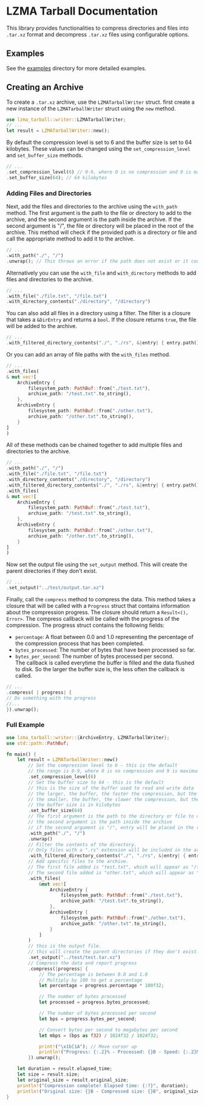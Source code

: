 # LZMA Tarball Documentation

This library provides functionalities to compress directories and files into `.tar.xz` format and decompress `.tar.xz` files using configurable options.

## Examples

See the [examples](https://github.com/Drew-Chase/lzma_tarball/tree/master/examples) directory for more detailed examples.

## Creating an Archive

To create a `.tar.xz` archive, use the `LZMATarballWriter` struct.
first create a new instance of the `LZMATarballWriter` struct using the `new` method.

```rust
use lzma_tarball::writer::LZMATarballWriter;
// ...
let result = LZMATarballWriter::new();
```

By default the compression level is set to 6 and the buffer size is set to 64 kilobytes. These values can be changed using the `set_compression_level` and `set_buffer_size` methods.

```rust
// ...
.set_compression_level(6) // 0-9, where 0 is no compression and 9 is maximum compression
.set_buffer_size(64); // 64 kilobytes
```
### Adding Files and Directories
Next, add the files and directories to the archive using the `with_path` method. The first argument is the path to the file or directory to add to the archive, and the second argument is the path inside the archive. If the second argument is "/", the file or directory will be placed in the root of the archive.
This method will check if the provided path is a directory or file and call the appropriate method to add it to the archive.

```rust
// ...
.with_path("./", "/")
.unwrap(); // This throws an error if the path does not exist or it could not determine if it is a file or directory
```

Alternatively you can use the `with_file` and `with_directory` methods to add files and directories to the archive.

```rust
// ...
.with_file("./file.txt", "/file.txt")
.with_directory_contents("./directory", "/directory")
```

You can also add all files in a directory using a filter. The filter is a closure that takes a `&DirEntry` and returns a `bool`. If the closure returns `true`, the file will be added to the archive.

```rust
// ...
.with_filtered_directory_contents("./", "./rs", &|entry| { entry.path().extension().is_some_and(|ext| ext == "rs") })
```

Or you can add an array of file paths with the `with_files` method.

```rust
// ...
.with_files(
& mut vec![
	ArchiveEntry {
		filesystem_path: PathBuf::from("./test.txt"),
		archive_path: "/test.txt".to_string(),
	},
	ArchiveEntry {
		filesystem_path: PathBuf::from("./other.txt"),
		archive_path: "/other.txt".to_string(),
	}
]
)
```

All of these methods can be chained together to add multiple files and directories to the archive.

```rust
// ...
.with_path("./", "/")
.with_file("./file.txt", "/file.txt")
.with_directory_contents("./directory", "/directory")
.with_filtered_directory_contents("./", "./rs", &|entry| { entry.path().extension().is_some_and(|ext| ext == "rs") })
.with_files(
& mut vec![
	ArchiveEntry {
		filesystem_path: PathBuf::from("./test.txt"),
		archive_path: "/test.txt".to_string(),
	},
	ArchiveEntry {
		filesystem_path: PathBuf::from("./other.txt"),
		archive_path: "/other.txt".to_string(),
	}
]
)
```

Now set the output file using the `set_output` method. This will create the parent directories if they don't exist.

```rust
// ...
.set_output("../test/output.tar.xz")
```

Finally, call the `compress` method to compress the data. This method takes a closure that will be called with a `Progress` struct that contains information about the compression progress. The closure should return a `Result<(), Error>`.
The compress callback will be called with the progress of the compression. The progress struct contains the following fields:

- `percentage`: A float between 0.0 and 1.0 representing the percentage of the compression process that has been completed.
- `bytes_processed`: The number of bytes that have been processed so far.
- `bytes_per_second`: The number of bytes processed per second.   
  The callback is called everytime the buffer is filled and the data flushed to disk.
  So the larger the buffer size is, the less often the callback is called.

```rust
// ...
.compress( | progress| {
// Do something with the progress
//...
}).unwrap();
```

### Full Example

```rust
use lzma_tarball::writer::{ArchiveEntry, LZMATarballWriter};
use std::path::PathBuf;

fn main() {
	let result = LZMATarballWriter::new()
		// Set the compression level to 6 - this is the default
		// the range is 0-9, where 0 is no compression and 9 is maximum compression
		.set_compression_level(6)
		// Set the buffer size to 64 - this is the default
		// this is the size of the buffer used to read and write data
		// the larger, the buffer, the faster the compression, but the more memory it uses
		// the smaller, the buffer, the slower the compression, but the less memory it uses
		// the buffer size is in kilobytes
		.set_buffer_size(64)
		// The first argument is the path to the directory or file to compress
		// the second argument is the path inside the archive
		// if the second argument is "/", entry will be placed in the root of the archive.
		.with_path("./", "/")
		.unwrap()
		// Filter the contents of the directory.
		// Only files with a ".rs" extension will be included in the archive.
        .with_filtered_directory_contents("./", "./rs", &|entry| { entry.path().extension().is_some_and(|ext| ext == "rs") })
		// Add specific files to the archive.
		// The first file added is "test.txt", which will appear as "/test.txt" in the archive.
		// The second file added is "other.txt", which will appear as "/other.txt" in the archive.
		.with_files(
			&mut vec![
				ArchiveEntry {
					filesystem_path: PathBuf::from("./test.txt"),
					archive_path: "/test.txt".to_string(),
				},
				ArchiveEntry {
					filesystem_path: PathBuf::from("./other.txt"),
					archive_path: "/other.txt".to_string(),
				}
			]
		)
		// this is the output file.
		// this will create the parent directories if they don't exist.
		.set_output("../test/test.tar.xz")
		// Compress the data and report progress
		.compress(|progress| {
			// The percentage is between 0.0 and 1.0
			// Multiply by 100 to get a percentage
			let percentage = progress.percentage * 100f32;

			// The number of bytes processed
			let processed = progress.bytes_processed;

			// The number of bytes processed per second
			let bps = progress.bytes_per_second;

			// Convert bytes per second to megabytes per second
			let mbps = (bps as f32) / 1024f32 / 1024f32;

			print!("\x1b[1A"); // Move cursor up
			println!("Progress: {:.2}% - Processed: {}B - Speed: {:.2}Mb/s", percentage, processed, mbps);
		}).unwrap();

	let duration = result.elapsed_time;
	let size = result.size;
	let original_size = result.original_size;
	println!("Compression complete! Elapsed time: {:?}", duration);
	println!("Original size: {}B - Compressed size: {}B", original_size, size);
}
```
